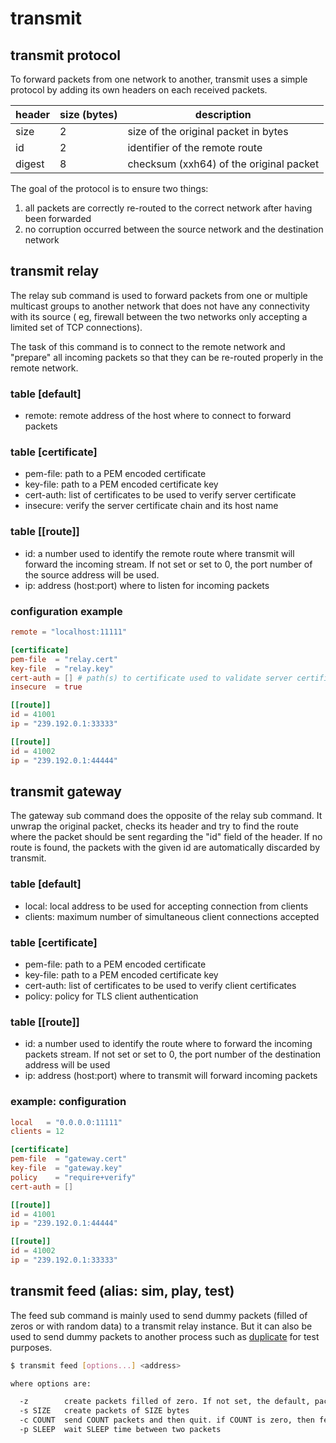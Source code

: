 # transmit

## transmit protocol

To forward packets from one network to another, transmit uses a simple protocol
by adding its own headers on each received packets.

| header | size (bytes) | description                             |
| ------ | ------------ | --------------------------------------- |
| size   | 2            | size of the original packet in bytes    |
| id     | 2            | identifier of the remote route          |
| digest | 8            | checksum (xxh64) of the original packet |

The goal of the protocol is to ensure two things:

1. all packets are correctly re-routed to the correct network after having been
   forwarded
2. no corruption occurred between the source network and the destination network

## transmit relay

The relay sub command is used to forward packets from one or multiple multicast
groups to another network that does not have any connectivity with its source (
eg, firewall between the two networks only accepting a limited set of TCP
connections).

The task of this command is to connect to the remote network and "prepare" all
incoming packets so that they can be re-routed properly in the remote network.

### table [default]

* remote: remote address of the host where to connect to forward packets

### table [certificate]

* pem-file: path to a PEM encoded certificate
* key-file: path to a PEM encoded certificate key
* cert-auth: list of certificates to be used to verify server certificate
* insecure: verify the server certificate chain and its host name

### table [[route]]

* id: a number used to identify the remote route where transmit will forward the
  incoming stream. If not set or set to 0, the port number of the source address
  will be used.
* ip: address (host:port) where to listen for incoming packets

### configuration example

```toml
remote = "localhost:11111"

[certificate]
pem-file  = "relay.cert"
key-file  = "relay.key"
cert-auth = [] # path(s) to certificate used to validate server certificate
insecure  = true

[[route]]
id = 41001
ip = "239.192.0.1:33333"

[[route]]
id = 41002
ip = "239.192.0.1:44444"
```

## transmit gateway

The gateway sub command does the opposite of the relay sub command. It unwrap the
original packet, checks its header and try to find the route where the packet should
be sent regarding the "id" field of the header. If no route is found, the packets
with the given id are automatically discarded by transmit.

### table [default]

* local: local address to be used for accepting connection from clients
* clients: maximum number of simultaneous client connections accepted

### table [certificate]

* pem-file: path to a PEM encoded certificate
* key-file: path to a PEM encoded certificate key
* cert-auth: list of certificates to be used to verify client certificates
* policy: policy for TLS client authentication

### table [[route]]

* id: a number used to identify the route where to forward the incoming packets
  stream. If not set or set to 0, the port number of the destination address will
  be used
* ip: address (host:port) where to transmit will forward incoming packets

### example: configuration

```toml
local   = "0.0.0.0:11111"
clients = 12

[certificate]
pem-file  = "gateway.cert"
key-file  = "gateway.key"
policy    = "require+verify"
cert-auth = []

[[route]]
id = 41001
ip = "239.192.0.1:44444"

[[route]]
id = 41002
ip = "239.192.0.1:33333"
```

## transmit feed (alias: sim, play, test)

The feed sub command is mainly used to send dummy packets (filled of zeros or with
random data) to a transmit relay instance. But it can also be used to send dummy
packets to another process such as [duplicate](https://github.com/busoc/duplicate)
for test purposes.

```bash
$ transmit feed [options...] <address>

where options are:

  -z        create packets filled of zero. If not set, the default, packets will contain random data
  -s SIZE   create packets of SIZE bytes
  -c COUNT  send COUNT packets and then quit. if COUNT is zero, then feed will continue forever
  -p SLEEP  wait SLEEP time between two packets
```
